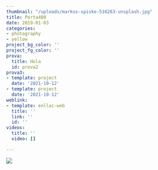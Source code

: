 ```yaml
---
thumbnail: "/uploads/markus-spiske-516263-unsplash.jpg"
title: Porta400
date: 2019-01-03
categories:
- photography
- yellow
project_bg_color: ''
project_fg_color: ''
prova:
  title: Hola
  id: prova2
prova3:
- template: project
  date: '2021-10-12'
- template: project
  date: '2021-10-12'
weblink:
- template: enllac-web
  title: ''
  link: ''
  id: ''
videos:
  title: ''
  video: []

---
```

![](/uploads/markus-spiske-516263-unsplash.jpg)